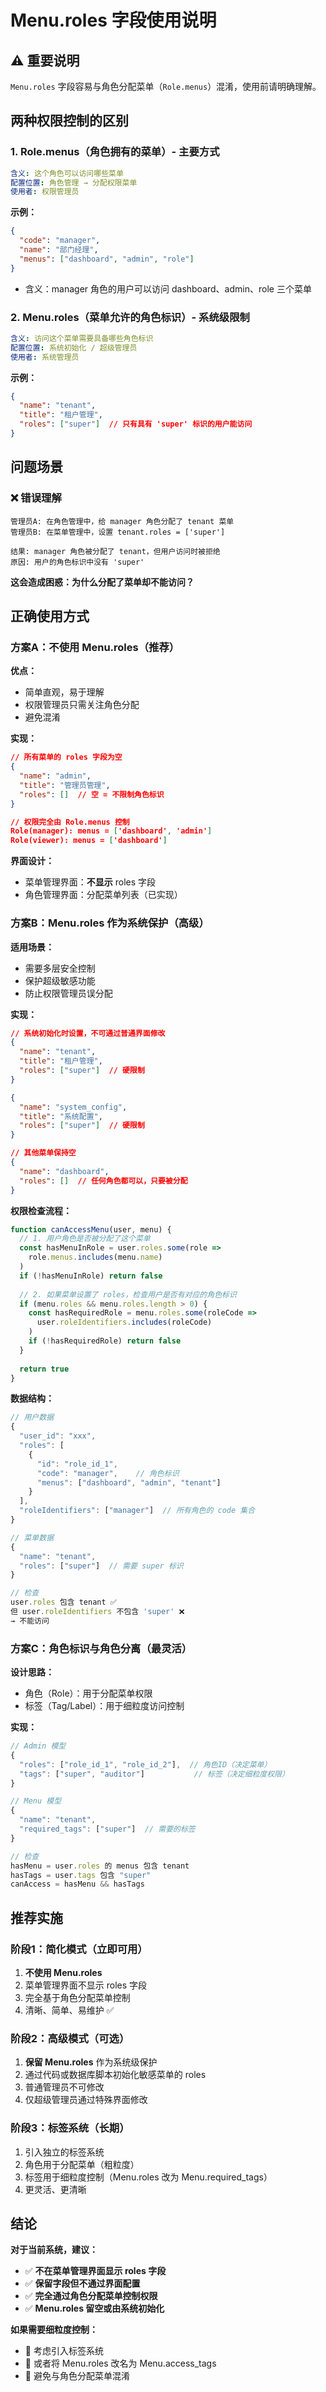 # Menu.roles 字段使用说明

## ⚠️ 重要说明

`Menu.roles` 字段容易与角色分配菜单（`Role.menus`）混淆，使用前请明确理解。

## 两种权限控制的区别

### 1. Role.menus（角色拥有的菜单）- **主要方式**
```yaml
含义: 这个角色可以访问哪些菜单
配置位置: 角色管理 → 分配权限菜单
使用者: 权限管理员
```

**示例：**
```json
{
  "code": "manager",
  "name": "部门经理",
  "menus": ["dashboard", "admin", "role"]
}
```
- 含义：manager 角色的用户可以访问 dashboard、admin、role 三个菜单

### 2. Menu.roles（菜单允许的角色标识）- **系统级限制**
```yaml
含义: 访问这个菜单需要具备哪些角色标识
配置位置: 系统初始化 / 超级管理员
使用者: 系统管理员
```

**示例：**
```json
{
  "name": "tenant",
  "title": "租户管理",
  "roles": ["super"]  // 只有具有 'super' 标识的用户能访问
}
```

## 问题场景

### ❌ 错误理解
```
管理员A: 在角色管理中，给 manager 角色分配了 tenant 菜单
管理员B: 在菜单管理中，设置 tenant.roles = ['super']

结果: manager 角色被分配了 tenant，但用户访问时被拒绝
原因: 用户的角色标识中没有 'super'
```

**这会造成困惑：为什么分配了菜单却不能访问？**

## 正确使用方式

### 方案A：不使用 Menu.roles（推荐）

**优点：**
- 简单直观，易于理解
- 权限管理员只需关注角色分配
- 避免混淆

**实现：**
```json
// 所有菜单的 roles 字段为空
{
  "name": "admin",
  "title": "管理员管理",
  "roles": []  // 空 = 不限制角色标识
}

// 权限完全由 Role.menus 控制
Role(manager): menus = ['dashboard', 'admin']
Role(viewer): menus = ['dashboard']
```

**界面设计：**
- 菜单管理界面：**不显示** roles 字段
- 角色管理界面：分配菜单列表（已实现）

### 方案B：Menu.roles 作为系统保护（高级）

**适用场景：**
- 需要多层安全控制
- 保护超级敏感功能
- 防止权限管理员误分配

**实现：**
```json
// 系统初始化时设置，不可通过普通界面修改
{
  "name": "tenant",
  "title": "租户管理", 
  "roles": ["super"]  // 硬限制
}

{
  "name": "system_config",
  "title": "系统配置",
  "roles": ["super"]  // 硬限制
}

// 其他菜单保持空
{
  "name": "dashboard",
  "roles": []  // 任何角色都可以，只要被分配
}
```

**权限检查流程：**
```typescript
function canAccessMenu(user, menu) {
  // 1. 用户角色是否被分配了这个菜单
  const hasMenuInRole = user.roles.some(role => 
    role.menus.includes(menu.name)
  )
  if (!hasMenuInRole) return false
  
  // 2. 如果菜单设置了 roles，检查用户是否有对应的角色标识
  if (menu.roles && menu.roles.length > 0) {
    const hasRequiredRole = menu.roles.some(roleCode =>
      user.roleIdentifiers.includes(roleCode)
    )
    if (!hasRequiredRole) return false
  }
  
  return true
}
```

**数据结构：**
```typescript
// 用户数据
{
  "user_id": "xxx",
  "roles": [
    {
      "id": "role_id_1",
      "code": "manager",    // 角色标识
      "menus": ["dashboard", "admin", "tenant"]
    }
  ],
  "roleIdentifiers": ["manager"]  // 所有角色的 code 集合
}

// 菜单数据
{
  "name": "tenant",
  "roles": ["super"]  // 需要 super 标识
}

// 检查
user.roles 包含 tenant ✅
但 user.roleIdentifiers 不包含 'super' ❌
→ 不能访问
```

### 方案C：角色标识与角色分离（最灵活）

**设计思路：**
- 角色（Role）：用于分配菜单权限
- 标签（Tag/Label）：用于细粒度访问控制

**实现：**
```typescript
// Admin 模型
{
  "roles": ["role_id_1", "role_id_2"],  // 角色ID（决定菜单）
  "tags": ["super", "auditor"]           // 标签（决定细粒度权限）
}

// Menu 模型  
{
  "name": "tenant",
  "required_tags": ["super"]  // 需要的标签
}

// 检查
hasMenu = user.roles 的 menus 包含 tenant
hasTags = user.tags 包含 "super"
canAccess = hasMenu && hasTags
```

## 推荐实施

### 阶段1：简化模式（立即可用）
1. **不使用 Menu.roles**
2. 菜单管理界面不显示 roles 字段
3. 完全基于角色分配菜单控制
4. 清晰、简单、易维护 ✅

### 阶段2：高级模式（可选）
1. **保留 Menu.roles** 作为系统级保护
2. 通过代码或数据库脚本初始化敏感菜单的 roles
3. 普通管理员不可修改
4. 仅超级管理员通过特殊界面修改

### 阶段3：标签系统（长期）
1. 引入独立的标签系统
2. 角色用于分配菜单（粗粒度）
3. 标签用于细粒度控制（Menu.roles 改为 Menu.required_tags）
4. 更灵活、更清晰

## 结论

**对于当前系统，建议：**
- ✅ **不在菜单管理界面显示 roles 字段**
- ✅ **保留字段但不通过界面配置**
- ✅ **完全通过角色分配菜单控制权限**
- ✅ **Menu.roles 留空或由系统初始化**

**如果需要细粒度控制：**
- 🔄 考虑引入标签系统
- 🔄 或者将 Menu.roles 改名为 Menu.access_tags
- 🔄 避免与角色分配菜单混淆

